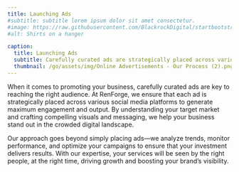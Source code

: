 ```yaml
---
title: Launching Ads
#subtitle: subtitle lorem ipsum dolor sit amet consectetur.
#image: https://raw.githubusercontent.com/BlackrockDigital/startbootstrap-agency/master/src/assets/img/portfolio/01-full.jpg
#alt: Shirts on a hanger

caption:
  title: Launching Ads
  subtitle: Carefully curated ads are strategically placed across various social media platforms for maximum output.
  thumbnail: /go/assets/img/Online Advertisements - Our Process (2).png
---
```

When it comes to promoting your business, carefully curated ads are key to reaching the right audience. At RenForge, we ensure that each ad is strategically placed across various social media platforms to generate maximum engagement and output. By understanding your target market and crafting compelling visuals and messaging, we help your business stand out in the crowded digital landscape.

Our approach goes beyond simply placing ads—we analyze trends, monitor performance, and optimize your campaigns to ensure that your investment delivers results. With our expertise, your services will be seen by the right people, at the right time, driving growth and boosting your brand’s visibility.
